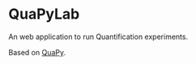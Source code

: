 # QuaPyLab

An web application to run Quantification experiments.

Based on [QuaPy](https://hlt-isti.github.io/QuaPy/).